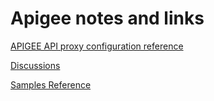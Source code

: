# Apigee notes and links

[APIGEE API proxy configuration reference](https://cloud.google.com/apigee/docs/api-platform/reference/api-proxy-configuration-reference#baseconfig)

[Discussions](https://www.googlecloudcommunity.com/gc/Cloud-Forums/ct-p/cloud-forums)

[Samples Reference](https://docs.apigee.com/api-platform/samples/samples-reference)
